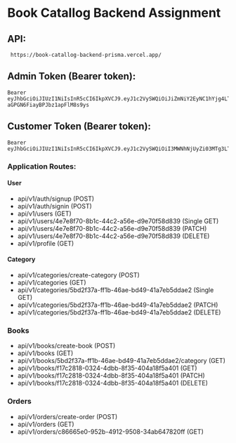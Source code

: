# Book Catallog Backend Assignment

## API:

```http
 https://book-catallog-backend-prisma.vercel.app/
```

## Admin Token (Bearer token):

```token
Bearer eyJhbGciOiJIUzI1NiIsInR5cCI6IkpXVCJ9.eyJ1c2VySWQiOiJiZmNiY2EyNC1hYjg4LTQyN2EtYWY0Ny0yZDg1OTM4YjE5ODEiLCJyb2xlIjoiYWRtaW4iLCJpYXQiOjE2OTM1OTI2MTMsImV4cCI6MTcyNTEyODYxM30.fywIBnRuSL4FfZGe-aGPGN6FiayBPJbz1apFlM8s9ys
```

## Customer Token (Bearer token):

```token
Bearer eyJhbGciOiJIUzI1NiIsInR5cCI6IkpXVCJ9.eyJ1c2VySWQiOiI3MWNhNjUyZi03MTg3LTQzNzItYWZjMS1mOTg5OTVhNjQ1ZjkiLCJyb2xlIjoiY3VzdG9tZXIiLCJpYXQiOjE2OTM1OTM3MzUsImV4cCI6MTcyNTEyOTczNX0.K9lZuKAqO0QwS4bM_ZflCBurmG9eJrngQ4Fv6j0XbvY
```

### Application Routes:

#### User

- api/v1/auth/signup (POST)
- api/v1/auth/signin (POST)
- api/v1/users (GET)
- api/v1/users/4e7e8f70-8b1c-44c2-a56e-d9e70f58d839 (Single GET)
- api/v1/users/4e7e8f70-8b1c-44c2-a56e-d9e70f58d839 (PATCH)
- api/v1/users/4e7e8f70-8b1c-44c2-a56e-d9e70f58d839 (DELETE)
- api/v1/profile (GET)

#### Category

- api/v1/categories/create-category (POST)
- api/v1/categories (GET)
- api/v1/categories/5bd2f37a-ff1b-46ae-bd49-41a7eb5ddae2 (Single GET)
- api/v1/categories/5bd2f37a-ff1b-46ae-bd49-41a7eb5ddae2 (PATCH)
- api/v1/categories/5bd2f37a-ff1b-46ae-bd49-41a7eb5ddae2 (DELETE)

### Books

- api/v1/books/create-book (POST)
- api/v1/books (GET)
- api/v1/books/5bd2f37a-ff1b-46ae-bd49-41a7eb5ddae2/category (GET)
- api/v1/books/f17c2818-0324-4dbb-8f35-404a18f5a401 (GET)
- api/v1/books/f17c2818-0324-4dbb-8f35-404a18f5a401 (PATCH)
- api/v1/books/f17c2818-0324-4dbb-8f35-404a18f5a401 (DELETE)

### Orders

- api/v1/orders/create-order (POST)
- api/v1/orders (GET)
- api/v1/orders/c86665e0-952b-4912-9508-34ab647820ff (GET)
